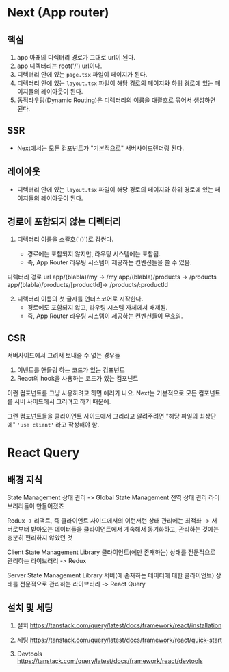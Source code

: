 # Next (App router)

## 핵심

1. app 아래의 디렉터리 경로가 그대로 url이 된다.
2. app 디렉터리는 root('/') url이다.
3. 디렉터리 안에 있는 `page.tsx` 파일이 페이지가 된다.
4. 디렉터리 안에 있는 `layout.tsx` 파일이 해당 경로의 페이지와 하위 경로에 있는 페이지들의 레이아웃이 된다.
5. 동적라우팅(Dynamic Routing)은 디렉터리의 이름을 대괄호로 묶어서 생성하면 된다.

## SSR

- Next에서는 모든 컴포넌트가 "기본적으로" 서버사이드렌더링 된다.

## 레이아웃

- 디렉터리 안에 있는 `layout.tsx` 파일이 해당 경로의 페이지와 하위 경로에 있는 페이지들의 레이아웃이 된다.

## 경로에 포함되지 않는 디렉터리

1. 디렉터리 이름을 소괄호('()')로 감싼다.

   - 경로에는 포함되지 않지만, 라우팅 시스템에는 포함됨.
   - 즉, App Router 라우팅 시스템이 제공하는 컨벤션들을 쓸 수 있음.

디렉터리 경로 url
app/(blabla)/my -> /my
app/(blabla)/products -> /products
app/(blabla)/products/[productId]-> /products/:productId

2. 디렉터리 이름의 첫 글자를 언더스코어로 시작한다.
   - 경로에도 포함되지 않고, 라우팅 시스템 자체에서 배제됨.
   - 즉, App Router 라우팅 시스템이 제공하는 컨벤션들이 무효임.

## CSR

서버사이드에서 그려서 보내줄 수 없는 경우들

1. 이벤트를 핸들링 하는 코드가 있는 컴포넌트
2. React의 hook을 사용하는 코드가 있는 컴포넌트

이런 컴포넌트를 그냥 사용하려고 하면 에러가 나요.
Next는 기본적으로 모든 컴포넌트를 서버 사이드에서 그리려고 하기 때문에.

그런 컴포넌트들을 클라이언트 사이드에서 그리라고 알려주려면
"해당 파일의 최상단에" `'use client'` 라고 작성해야 함.

# React Query

## 배경 지식

State Management 상태 관리
-> Global State Management 전역 상태 관리 라이브러리들이 만들어졌죠

Redux -> 리액트, 즉 클라이언트 사이드에서의 이런저런 상태 관리에는 최적화
-> 서버로부터 받아오는 데이터들을 클라이언트에서 계속해서 동기화하고, 관리하는 것에는 충분히 편리하지 않았던 것

Client State Management Library
클라이언트(에만 존재하는) 상태를 전문적으로 관리하는 라이브러리
-> Redux

Server State Management Library
서버(에 존재하는 데이터에 대한 클라이언트) 상태를 전문적으로 관리하는 라이브러리
-> React Query

## 설치 및 세팅

1. 설치
   https://tanstack.com/query/latest/docs/framework/react/installation

2. 세팅
   https://tanstack.com/query/latest/docs/framework/react/quick-start

3. Devtools
   https://tanstack.com/query/latest/docs/framework/react/devtools
